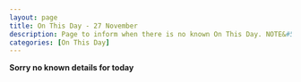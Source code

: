 ```yaml
---
layout: page
title: On This Day - 27 November
description: Page to inform when there is no known On This Day. NOTE&#58; There may still be comments.
categories: [On This Day]
---
```


**Sorry no known details for today**

